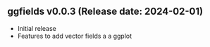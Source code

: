 ggfields v0.0.3 (Release date: 2024-02-01)
-------------

  * Initial release
  * Features to add vector fields a a ggplot